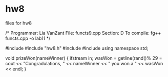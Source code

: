 # hw8
files for hw8

/*
  Programmer: Lia VanZant
  File: functs9.cpp
  Section: D 
  To compile: fg++ functs.cpp -o lab11
*/



#include <iostream>
#include "hw8.h"
#include <fstream>
#include <cstring>
using namespace std;

void prizeWon(nameWinner)
{
  ifstream in;
  wasWon = getline(rand()% 29 =
  cout << "Congradulations, " << nameWinner << " you won a " << wasWon << endl;
}
